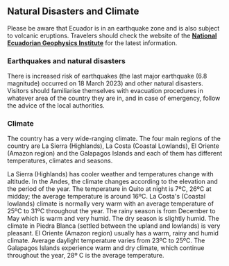 ## Natural Disasters and Climate

Please be aware that Ecuador is in an earthquake zone and is also subject to volcanic eruptions. Travelers should check the website of the [**National Ecuadorian Geophysics Institute**](http://www.igepn.edu.ec/) for the latest information.

### **Earthquakes and natural disasters**

There is increased risk of earthquakes (the last major earthquake (6.8 magnitude) occurred on 18 March 2023) and other natural disasters. Visitors should familiarise themselves with evacuation procedures in whatever area of the country they are in, and in case of emergency, follow the advice of the local authorities.

### **Climate**

The country has a very wide-ranging climate. The four main regions of the country are La Sierra (Highlands), La Costa (Coastal Lowlands), El Oriente (Amazon region) and the Galapagos Islands and each of them has different temperatures, climates and seasons.

La Sierra (Highlands) has cooler weather and temperatures change with altitude. In the Andes, the climate changes according to the elevation and the period of the year. The temperature in Quito at night is 7ºC, 26ºC at midday; the average temperature is around 16ºC. La Costa's (Coastal lowlands) climate is normally very warm with an average temperature of 25ºC to 31ºC throughout the year. The rainy season is from December to May which is warm and very humid. The dry season is slightly humid. The climate in Piedra Blanca (settled between the upland and lowlands) is very pleasant. El Oriente (Amazon region) usually has a warm, rainy and humid climate. Average daylight temperature varies from 23ºC to 25ºC. The Galapagos Islands experience warm and dry climate, which continue throughout the year, 28º C is the average temperature.